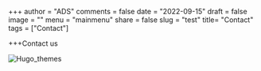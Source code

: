 
+++
author = "ADS"
comments = false
date = "2022-09-15"
draft = false
image = ""
menu = "mainmenu"
share = false
slug = "test"
title= "Contact"
tags = ["Contact"]

+++Contact us

![Hugo_themes](/post/images/automation.jpg)
